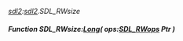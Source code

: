 _[sdl2](../../modules/sdl2/sdl2-module.md):[sdl2](../../modules/sdl2/sdl2-module.md).SDL\_RWsize_
##### Function SDL\_RWsize:[Long](../../modules/wonkey/wonkey-types-long.md)( ops:[SDL_RWops](../../modules/sdl2/sdl2-sdl_rwops.md) Ptr )
